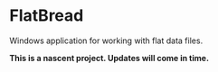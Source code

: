 FlatBread
=========

Windows application for working with flat data files.

**This is a nascent project. Updates will come in time.**
